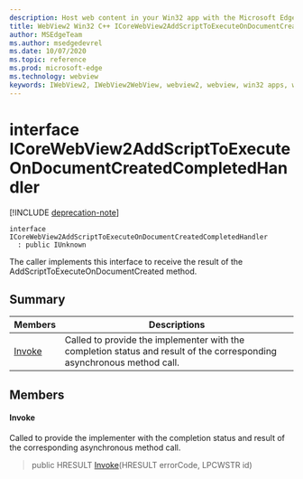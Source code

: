 ```yaml
---
description: Host web content in your Win32 app with the Microsoft Edge WebView2 control
title: WebView2 Win32 C++ ICoreWebView2AddScriptToExecuteOnDocumentCreatedCompletedHandler
author: MSEdgeTeam
ms.author: msedgedevrel
ms.date: 10/07/2020
ms.topic: reference
ms.prod: microsoft-edge
ms.technology: webview
keywords: IWebView2, IWebView2WebView, webview2, webview, win32 apps, win32, edge, ICoreWebView2, ICoreWebView2Controller, browser control, edge html
---
```


# interface ICoreWebView2AddScriptToExecuteOnDocumentCreatedCompletedHandler 

[!INCLUDE [deprecation-note](../includes/deprecation-note.md)]

```
interface ICoreWebView2AddScriptToExecuteOnDocumentCreatedCompletedHandler
  : public IUnknown
```

The caller implements this interface to receive the result of the AddScriptToExecuteOnDocumentCreated method.

## Summary

 Members                        | Descriptions
--------------------------------|---------------------------------------------
[Invoke](#invoke) | Called to provide the implementer with the completion status and result of the corresponding asynchronous method call.

## Members

#### Invoke 

Called to provide the implementer with the completion status and result of the corresponding asynchronous method call.

> public HRESULT [Invoke](#invoke)(HRESULT errorCode, LPCWSTR id)

